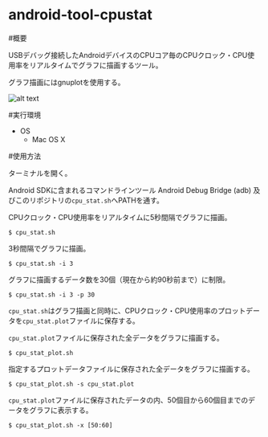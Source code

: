 android-tool-cpustat
====================

#概要

USBデバッグ接続したAndroidデバイスのCPUコア毎のCPUクロック・CPU使用率をリアルタイムでグラフに描画するツール。

グラフ描画にはgnuplotを使用する。

![alt text](https://raw.github.com/pingu342/android-tool-cpustat/master/sample.png "サンプル")

#実行環境

* OS
    * Mac OS X


#使用方法

ターミナルを開く。

Android SDKに含まれるコマンドラインツール Android Debug Bridge (adb) 及びこのリポジトリの`cpu_stat.sh`へPATHを通す。


CPUクロック・CPU使用率をリアルタイムに5秒間隔でグラフに描画。

    $ cpu_stat.sh


3秒間隔でグラフに描画。

    $ cpu_stat.sh -i 3


グラフに描画するデータ数を30個（現在から約90秒前まで）に制限。

    $ cpu_stat.sh -i 3 -p 30


`cpu_stat.sh`はグラフ描画と同時に、CPUクロック・CPU使用率のプロットデータを`cpu_stat.plot`ファイルに保存する。

`cpu_stat.plot`ファイルに保存された全データをグラフに描画する。

    $ cpu_stat_plot.sh

指定するプロットデータファイルに保存された全データをグラフに描画する。

    $ cpu_stat_plot.sh -s cpu_stat.plot 

`cpu_stat.plot`ファイルに保存されたデータの内、50個目から60個目までのデータをグラフに表示する。

    $ cpu_stat_plot.sh -x [50:60]




